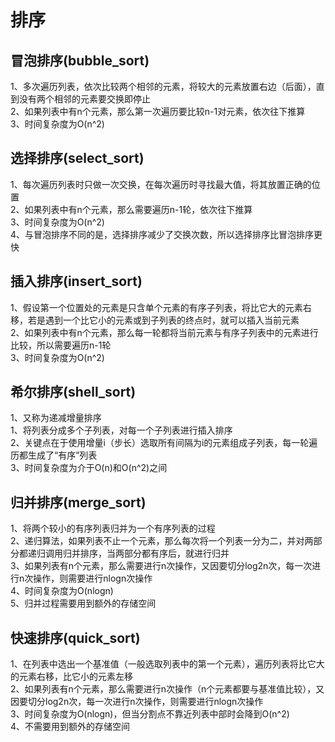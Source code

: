 排序
====
冒泡排序(bubble_sort)
--------------------
1、多次遍历列表，依次比较两个相邻的元素，将较大的元素放置右边（后面），直到没有两个相邻的元素要交换即停止   
2、如果列表中有n个元素，那么第一次遍历要比较n-1对元素，依次往下推算   
3、时间复杂度为O(n^2)

选择排序(select_sort)
--------------------
1、每次遍历列表时只做一次交换，在每次遍历时寻找最大值，将其放置正确的位置   
2、如果列表中有n个元素，那么需要遍历n-1轮，依次往下推算   
3、时间复杂度为O(n^2)   
4、与冒泡排序不同的是，选择排序减少了交换次数，所以选择排序比冒泡排序更快

插入排序(insert_sort)
--------------------
1、假设第一个位置处的元素是只含单个元素的有序子列表，将比它大的元素右移，若是遇到一个比它小的元素或到子列表的终点时，就可以插入当前元素   
2、如果列表中有n个元素，那么每一轮都将当前元素与有序子列表中的元素进行比较，所以需要遍历n-1轮   
3、时间复杂度为O(n^2)   

希尔排序(shell_sort)
-------------------
1、又称为递减增量排序   
1、将列表分成多个子列表，对每一个子列表进行插入排序   
2、关键点在于使用增量i（步长）选取所有间隔为i的元素组成子列表，每一轮遍历都生成了“有序”列表   
3、时间复杂度为介于O(n)和O(n^2)之间

归并排序(merge_sort)
-------------------
1、将两个较小的有序列表归并为一个有序列表的过程   
2、递归算法，如果列表不止一个元素，那么每次将一个列表一分为二，并对两部分都递归调用归并排序，当两部分都有序后，就进行归并   
3、如果列表有n个元素，那么需要进行n次操作，又因要切分log2n次，每一次进行n次操作，则需要进行nlogn次操作   
4、时间复杂度为O(nlogn)   
5、归并过程需要用到额外的存储空间

快速排序(quick_sort)
-------------------
1、在列表中选出一个基准值（一般选取列表中的第一个元素），遍历列表将比它大的元素右移，比它小的元素左移   
2、如果列表有n个元素，那么需要进行n次操作（n个元素都要与基准值比较），又因要切分log2n次，每一次进行n次操作，则需要进行nlogn次操作   
3、时间复杂度为O(nlogn)，但当分割点不靠近列表中部时会降到O(n^2)   
4、不需要用到额外的存储空间
